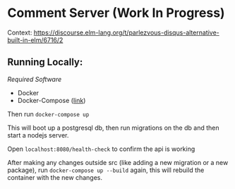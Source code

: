 
# Comment Server (Work In Progress)

Context: https://discourse.elm-lang.org/t/parlezvous-disqus-alternative-built-in-elm/6716/2


## Running Locally:

*Required Software*

- Docker
- Docker-Compose  ([link](https://docs.docker.com/compose/install/))

Then run `docker-compose up`

This will boot up a postgresql db, then run migrations on the db and then start a nodejs server.

Open `localhost:8080/health-check` to confirm the api is working

After making any changes outside src (like adding a new migration or a new package), run `docker-compose up --build` again, this will rebuild the container with the new changes. 

